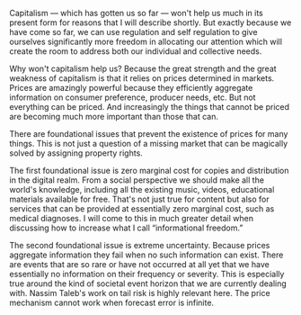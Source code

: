 Capitalism — which has gotten us so far — won&apos;t help us much in its present form for reasons that I will         describe shortly. But exactly because we have come so far, we can use regulation and self regulation to give          ourselves significantly more freedom in allocating our attention which will create the room to address both our       individual and collective needs.

Why won&apos;t capitalism help us? Because the great strength and the great weakness of capitalism is that it relies  on prices determined in markets. Prices are amazingly powerful because they efficiently aggregate information on      consumer preference, producer needs, etc. But not everything can be priced. And increasingly the things that cannot   be priced are becoming much more important than those that can.

There are foundational issues that prevent the existence of prices for many things. This is not just a question of a  missing market that can be magically solved by assigning property rights.

The first foundational issue is zero marginal cost for copies and distribution in the digital realm. From a social    perspective we should make all the world&apos;s knowledge, including all the existing music, videos, educational      materials available for free. That&apos;s not just true for content but also for services that can be provided at     essentially zero marginal cost, such as medical diagnoses. I will come to this in much greater detail when discussing how to increase what I call &ldquo;informational freedom.&rdquo;

The second foundational issue is extreme uncertainty. Because prices aggregate information they fail when no such     information can exist. There are events that are so rare or have not occurred at all yet that we have essentially no  information on their frequency or severity. This is especially true around the kind of societal event horizon that we are currently dealing with. Nassim Taleb&apos;s work on tail risk is highly relevant here. The price mechanism cannot work when forecast error is infinite.
